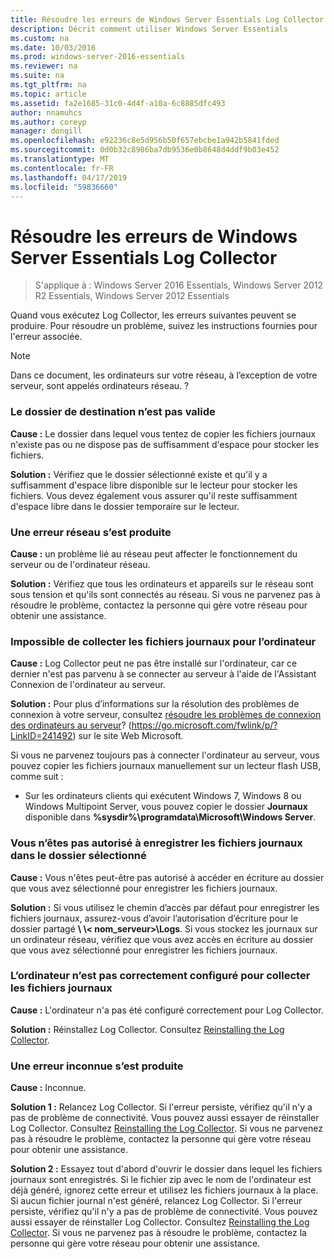 ```yaml
---
title: Résoudre les erreurs de Windows Server Essentials Log Collector
description: Décrit comment utiliser Windows Server Essentials
ms.custom: na
ms.date: 10/03/2016
ms.prod: windows-server-2016-essentials
ms.reviewer: na
ms.suite: na
ms.tgt_pltfrm: na
ms.topic: article
ms.assetid: fa2e1685-31c0-4d4f-a10a-6c8885dfc493
author: nnamuhcs
ms.author: coreyp
manager: dongill
ms.openlocfilehash: e92236c8e5d956b50f657ebcbe1a942b5841fded
ms.sourcegitcommit: 0d0b32c8986ba7db9536e0b8648d4ddf9b03e452
ms.translationtype: MT
ms.contentlocale: fr-FR
ms.lasthandoff: 04/17/2019
ms.locfileid: "59836660"
---
```

# <a name="troubleshoot-windows-server-essentials-log-collector-errors"></a>Résoudre les erreurs de Windows Server Essentials Log Collector

>S'applique à : Windows Server 2016 Essentials, Windows Server 2012 R2 Essentials, Windows Server 2012 Essentials

Quand vous exécutez Log Collector, les erreurs suivantes peuvent se produire. Pour résoudre un problème, suivez les instructions fournies pour l'erreur associée.  
  
> [!NOTE]
>  Dans ce document, les ordinateurs sur votre réseau, à l’exception de votre serveur, sont appelés ordinateurs réseau. ?  
  
###  <a name="BKMK_TheDestinationFolderIsNotValid"></a> Le dossier de destination n’est pas valide  
 **Cause :** Le dossier dans lequel vous tentez de copier les fichiers journaux n'existe pas ou ne dispose pas de suffisamment d'espace pour stocker les fichiers.  
  
 **Solution :** Vérifiez que le dossier sélectionné existe et qu'il y a suffisamment d'espace libre disponible sur le lecteur pour stocker les fichiers. Vous devez également vous assurer qu'il reste suffisamment d'espace libre dans le dossier temporaire sur le lecteur.  
  
###  <a name="BKMK_ANetworkErrorHasOccurred"></a> Une erreur réseau s’est produite  
 **Cause :** un problème lié au réseau peut affecter le fonctionnement du serveur ou de l'ordinateur réseau.  
  
 **Solution :** Vérifiez que tous les ordinateurs et appareils sur le réseau sont sous tension et qu'ils sont connectés au réseau. Si vous ne parvenez pas à résoudre le problème, contactez la personne qui gère votre réseau pour obtenir une assistance.  
  
###  <a name="BKMK_CannotCollectLogFiles"></a> Impossible de collecter les fichiers journaux pour l’ordinateur  
 **Cause :** Log Collector peut ne pas être installé sur l'ordinateur, car ce dernier n'est pas parvenu à se connecter au serveur à l'aide de l'Assistant Connexion de l'ordinateur au serveur.  
  
 **Solution :** Pour plus d’informations sur la résolution des problèmes de connexion à votre serveur, consultez [résoudre les problèmes de connexion des ordinateurs au serveur](https://go.microsoft.com/fwlink/p/?LinkID=241492)? (https://go.microsoft.com/fwlink/p/?LinkID=241492) sur le site Web Microsoft.  
  
 Si vous ne parvenez toujours pas à connecter l'ordinateur au serveur, vous pouvez copier les fichiers journaux manuellement sur un lecteur flash USB, comme suit :  
  
-   Sur les ordinateurs clients qui exécutent Windows 7, Windows 8 ou Windows Multipoint Server, vous pouvez copier le dossier **Journaux** disponible dans **%sysdir%\programdata\Microsoft\Windows Server**.  
  
###  <a name="BKMK_YouDoNotHavePermission"></a> Vous n’êtes pas autorisé à enregistrer les fichiers journaux dans le dossier sélectionné  
 **Cause :** Vous n'êtes peut-être pas autorisé à accéder en écriture au dossier que vous avez sélectionné pour enregistrer les fichiers journaux.  
  
 **Solution :** Si vous utilisez le chemin d’accès par défaut pour enregistrer les fichiers journaux, assurez-vous d’avoir l’autorisation d’écriture pour le dossier partagé  **\\ \\< nom_serveur\>\Logs**. Si vous stockez les journaux sur un ordinateur réseau, vérifiez que vous avez accès en écriture au dossier que vous avez sélectionné pour enregistrer les fichiers journaux.  
  
###  <a name="BKMK_TheComputerIsNotConfiguredProperly"></a> L’ordinateur n’est pas correctement configuré pour collecter les fichiers journaux  
 **Cause :** L'ordinateur n'a pas été configuré correctement pour Log Collector.  
  
 **Solution :** Réinstallez Log Collector. Consultez [Reinstalling the Log Collector](Install-the-Windows-Server-Essentials-Log-Collector.md#BKMK_Reinstall).  
  
###  <a name="BKMK_AnUnknownErrorOccurred"></a> Une erreur inconnue s’est produite  
 **Cause :** Inconnue.  
  
 **Solution 1 :** Relancez Log Collector. Si l'erreur persiste, vérifiez qu'il n'y a pas de problème de connectivité. Vous pouvez aussi essayer de réinstaller Log Collector. Consultez [Reinstalling the Log Collector](Install-the-Windows-Server-Essentials-Log-Collector.md#BKMK_Reinstall). Si vous ne parvenez pas à résoudre le problème, contactez la personne qui gère votre réseau pour obtenir une assistance.  
  
 **Solution 2 :** Essayez tout d'abord d'ouvrir le dossier dans lequel les fichiers journaux sont enregistrés. Si le fichier zip avec le nom de l'ordinateur est déjà généré, ignorez cette erreur et utilisez les fichiers journaux à la place. Si aucun fichier journal n'est généré, relancez Log Collector. Si l'erreur persiste, vérifiez qu'il n'y a pas de problème de connectivité. Vous pouvez aussi essayer de réinstaller Log Collector. Consultez [Reinstalling the Log Collector](Install-the-Windows-Server-Essentials-Log-Collector.md#BKMK_Reinstall). Si vous ne parvenez pas à résoudre le problème, contactez la personne qui gère votre réseau pour obtenir une assistance.